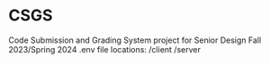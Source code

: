 # CSGS
Code Submission and Grading System project for Senior Design Fall 2023/Spring 2024
.env file locations: 
/client
/server